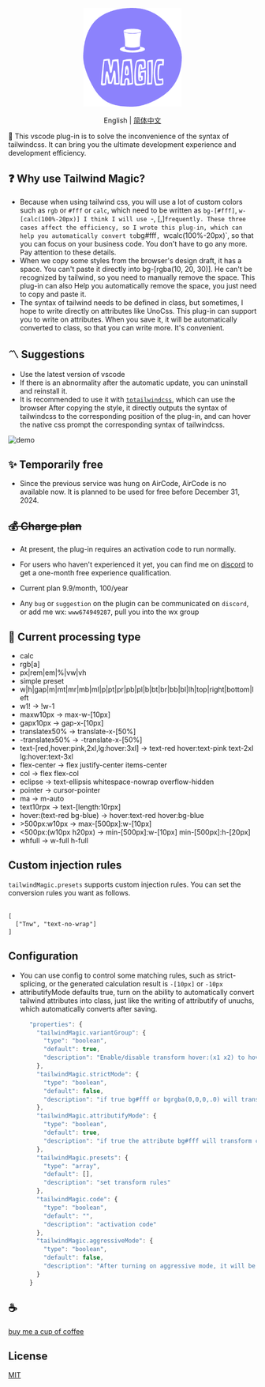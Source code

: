 <p align="center">
<img height="200" src="./assets/kv.png" alt="magic">
</p>
<p align="center"> English | <a href="./README_zh.md">简体中文</a></p>

🌈 This vscode plug-in is to solve the inconvenience of the syntax of tailwindcss. It can bring you the ultimate development experience and development efficiency.

## ❓ Why use Tailwind Magic?

- Because when using tailwind css, you will use a lot of custom colors such as `rgb` or `#fff` or `calc`, which need to be written as `bg-[#fff]`, `w-[calc(100%-20px)] I think I will use `-, [,]` frequently. These three cases affect the efficiency, so I wrote this plug-in, which can help you automatically convert to `bg#fff`, `wcalc(100%-20px)`, so that you can focus on your business code. You don't have to go any more. Pay attention to these details.
- When we copy some styles from the browser's design draft, it has a space. You can't paste it directly into bg-[rgba(10, 20, 30)]. He can't be recognized by tailwind, so you need to manually remove the space. This plug-in can also Help you automatically remove the space, you just need to copy and paste it.
- The syntax of tailwind needs to be defined in class, but sometimes, I hope to write directly on attributes like UnoCss. This plug-in can support you to write on attributes. When you save it, it will be automatically converted to class, so that you can write more. It's convenient.

## 〽️ Suggestions

- Use the latest version of vscode
- If there is an abnormality after the automatic update, you can uninstall and reinstall it.
- It is recommended to use it with [`totailwindcss`](https://github.com/Simon-He95/vscode-toTailwindcss), which can use the browser After copying the style, it directly outputs the syntax of tailwindcss to the corresponding position of the plug-in, and can hover the native css prompt the corresponding syntax of tailwindcss.

![demo](assets/demo.gif)

## ✨ Temporarily free

- Since the previous service was hung on AirCode, AirCode is no available now. It is planned to be used for free before December 31, 2024.

## ~~💰 Charge plan~~
- At present, the plug-in requires an activation code to run normally.

- For users who haven't experienced it yet, you can find me on [discord](https://discord.com/invite/ZnjxzMKWNW) to get a one-month free experience qualification.

- Current plan 9.9/month, 100/year
- Any `bug` or `suggestion` on the plugin can be communicated on `discord`, or add me wx: `www674949287`, pull you into the wx group

## 💪 Current processing type
- calc
- rgb[a]
- px|rem|em|%|vw|vh
- simple preset
- w|h|gap|m|mt|mr|mb|ml|p|pt|pr|pb|pl|b|bt|br|bb|bl|lh|top|right|bottom|left
- w1! -> !w-1
- maxw10px -> max-w-[10px]
- gapx10px -> gap-x-[10px]
- translatex50% -> translate-x-[50%]
- -translatex50% -> -translate-x-[50%]
- text-\[red,hover:pink,2xl,lg:hover:3xl\] -> text-red hover:text-pink text-2xl lg:hover:text-3xl
- flex-center -> flex justify-center items-center
- col -> flex flex-col
- eclipse -> text-ellipsis whitespace-nowrap overflow-hidden
- pointer -> cursor-pointer
- ma -> m-auto
- text10rpx -> text-\[length:10rpx\]
- hover:(text-red bg-blue) -> hover:text-red hover:bg-blue
- \>500px:w10px -> max-[500px]:w-[10px]
- <500px:(w10px h20px) -> min-[500px]:w-[10px] min-[500px]:h-[20px]
- whfull -> w-full h-full

## Custom injection rules

`tailwindMagic.presets` supports custom injection rules. You can set the conversion rules you want as follows.

```

[
  ["Tnw", "text-no-wrap"]
]

```

## Configuration
- You can use config to control some matching rules, such as strict-splicing, or the generated calculation result is `-[10px]` or `-10px`
- attributifyMode defaults true, turn on the ability to automatically convert tailwind attributes into class, just like the writing of attributify of unuchs, which automatically converts after saving.

``` typescript
      "properties": {
        "tailwindMagic.variantGroup": {
          "type": "boolean",
          "default": true,
          "description": "Enable/disable transform hover:(x1 x2) to hover:x1 hover:x2"
        },
        "tailwindMagic.strictMode": {
          "type": "boolean",
          "default": false,
          "description": "if true bg#fff or bgrgba(0,0,0,.0) will transform bg-[#fff] or bg-[rgba(0,0,0,.0)]"
        },
        "tailwindMagic.attributifyMode": {
          "type": "boolean",
          "default": true,
          "description": "if true the attribute bg#fff will transform class=\"bg-[#fff]\""
        },
        "tailwindMagic.presets": {
          "type": "array",
          "default": [],
          "description": "set transform rules"
        },
        "tailwindMagic.code": {
          "type": "boolean",
          "default": "",
          "description": "activation code"
        },
        "tailwindMagic.aggressiveMode": {
          "type": "boolean",
          "default": false,
          "description": "After turning on aggressive mode, it will be more abbreviated, such as t1 -> top-1"
        }
      }
```

## :coffee:

[buy me a cup of coffee](https://github.com/Simon-He95/sponsor)

## License

[MIT](./license)
